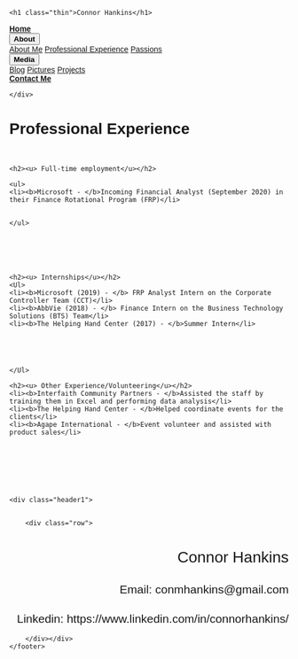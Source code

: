 <html>

<div class="header1">
  
  
    <h1 class="thin">Connor Hankins</h1>
    

    
</div>

<div class="navbar">
    <a href="Homepage.html"><b>Home</a></b>
  <div class="dropdown">
      <button class="dropbtn"><b>About </b>
      <i class="fa fa-caret-down"></i>
    </button>
    <div class="dropdown-content">
      <a href="About Me.html">About Me</a>
      <a href="Professional Experience.html">Professional Experience</a>
      <a href="Passions.html">Passions</a>
    </div>
  </div> 
    <div class="dropdown">
        <button class="dropbtn"><b>Media</b>
      <i class="fa fa-caret-down"></i>
    </button>
    <div class="dropdown-content">
      <a href="Blog.html">Blog</a>
      <a href="Pictures.html">Pictures</a>
      <a href="Projects.html">Projects</a>
    </div>
</div> 
    <div class="navbar">
        <a href="Contact Me Form.html"><b>Contact Me</a></b>
    </button>
      
    </div>
  </div> 
</div>




    

    
<H1> Professional Experience </H1>
  
 <br>
    
    <h2><u> Full-time employment</u></h2>
    
    <ul>
    <li><b>Microsoft - </b>Incoming Financial Analyst (September 2020) in their Finance Rotational Program (FRP)</li>
    
    
    </ul>
    
    
    
    

    
    <h2><u> Internships</u></h2>
    <Ul>
    <li><b>Microsoft (2019) - </b> FRP Analyst Intern on the Corporate Controller Team (CCT)</li>
    <li><b>AbbVie (2018) - </b> Finance Intern on the Business Technology Solutions (BTS) Team</li>
    <li><b>The Helping Hand Center (2017) - </b>Summer Intern</li>
    
    
    
    
    
    </Ul>
    
    <h2><u> Other Experience/Volunteering</u></h2>
    <li><b>Interfaith Community Partners - </b>Assisted the staff by training them in Excel and performing data analysis</li>
    <li><b>The Helping Hand Center - </b>Helped coordinate events for the clients</li>
    <li><b>Agape International - </b>Event volunteer and assisted with product sales</li>
    
    
    
    
<br><br><br><br><br>
    <footer>
        
    <div class="header1">
  
    
        <div class="row">
  <h1 class="rightthin">Connor Hankins</h1>
    <h2 class="rightthin">Email: conmhankins@gmail.com</h2>
     <h2 class="rightthin">Linkedin: https://www.linkedin.com/in/connorhankins/</h2>
        
        
    
        </div></div>
    </footer>
    

</html>
<style>
    
.header1 {
padding: 5px;
text-align: left;
color: white;
font-size: 12px;
background-color: brown;
font-family: sans-serif;
font-weight: 100;
}
.header2 {
padding: 5px;
text-align: left;
color: dimgray;
font-size: 30px;
background-color: whitesmoke;
font-family: sans-serif;
font-weight:lighter;
line-height: 50%;
}
.left {
float: left;
padding: 0 5px 5px 0;
}   
.right {
text-align: right;
}  
.thin{
font-weight: 200;
}
    .rightthin{
        text-align: right;
        font-weight: 200;
    }
body {
  font-family: Arial, Helvetica, sans-serif;
}

.navbar {
  overflow: hidden;
  background-color: dimgray;
}

.navbar a {
  float: left;
  font-size: 16px;
  color: white;
  text-align: center;
  padding: 14px 16px;
  text-decoration: none;
}

.dropdown {
  float: left;
  overflow: hidden;
}

.dropdown .dropbtn {
  font-size: 16px;  
  border: none;
  outline: none;
  color: white;
  padding: 14px 16px;
  background-color: inherit;
  font-family: inherit;
  margin: 0;
}

.navbar a:hover, .dropdown:hover .dropbtn {
  background-color: brown;
}

.dropdown-content {
  display: none;
  position: absolute;
  background-color: #f9f9f9;
  min-width: 160px;
  box-shadow: 0px 8px 16px 0px rgba(0,0,0,0.2);
  z-index: 1;
}

.dropdown-content a {
  float: none;
  color: black;
  padding: 12px 16px;
  text-decoration: none;
  display: block;
  text-align: left;
}

.dropdown-content a:hover {
  background-color: brown;
}

.dropdown:hover .dropdown-content {
  display: block;
}

.column {
  flex: 50%;
    font-weight: 400;
    font-family: sans-serif;
    font-size: 20px;
}

/* Clear floats after the columns */
.row:after {
  display: flex;
    font-weight: 100;
    font-family: sans-serif;
    font-size: 12px;
}


</style>
